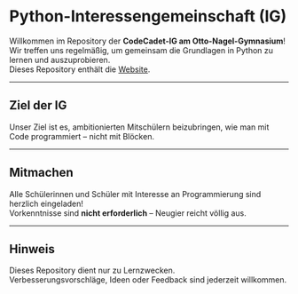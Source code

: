 # Python-Interessen­gemeinschaft (IG)

Willkommen im Repository der **CodeCadet-IG am Otto-Nagel-Gymnasium**!  
Wir treffen uns regelmäßig, um gemeinsam die Grundlagen in Python zu lernen und auszuprobieren.  
Dieses Repository enthält die [Website](https://codecadet.lovable.app/).

---

## Ziel der IG
Unser Ziel ist es, ambitionierten Mitschülern beizubringen, wie man mit Code programmiert – nicht mit Blöcken.

---

## Mitmachen
Alle Schülerinnen und Schüler mit Interesse an Programmierung sind herzlich eingeladen!  
Vorkenntnisse sind **nicht erforderlich** – Neugier reicht völlig aus.  

---

## Hinweis
Dieses Repository dient nur zu Lernzwecken.  
Verbesserungsvorschläge, Ideen oder Feedback sind jederzeit willkommen.  
